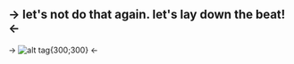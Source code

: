 ## -> let's not do that again. let's lay down the beat!<-
-> ![alt tag](https://i.imgur.com/hwQ8JvE.png){300;300} <-
